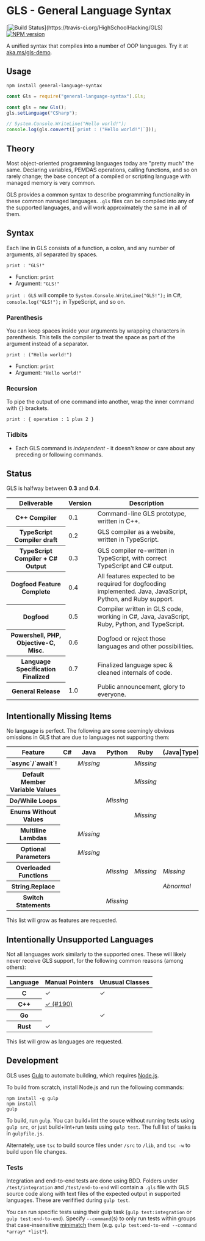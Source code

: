 # GLS - General Language Syntax

[![Build Status](https://travis-ci.org/HighSchoolHacking/GLS.svg?)](https://travis-ci.org/HighSchoolHacking/GLS)
[![NPM version](https://badge.fury.io/js/general-language-syntax.svg)](http://badge.fury.io/js/general-language-syntax)

A unified syntax that compiles into a number of OOP languages.
Try it at [aka.ms/gls-demo](https://aka.ms/gls-demo).


## Usage

`npm install general-language-syntax`

```javascript
const Gls = require("general-language-syntax").Gls;

const gls = new Gls();
gls.setLanguage("CSharp");

// System.Console.WriteLine("Hello world!");
console.log(gls.convert([`print : ("Hello world!")`]));
```


## Theory

Most object-oriented programming languages today are "pretty much" the same. Declaring variables, PEMDAS operations, calling functions, and so on rarely change; the base concept of a compiled or scripting language with managed memory is very common.

GLS provides a common syntax to describe programming functionality in these common managed languages. `.gls` files can be compiled into any of the supported languages, and will work approximately the same in all of them.


## Syntax

Each line in GLS consists of a function, a colon, and any number of arguments, all separated by spaces.

```gls
print : "GLS!"
```

* Function: `print`
* Argument: `"GLS!"`

`print : GLS` will compile to `System.Console.WriteLine("GLS!");` in C#, `console.log("GLS!");` in TypeScript, and so on.

### Parenthesis

You can keep spaces inside your arguments by wrapping characters in parenthesis. This tells the compiler to treat the space as part of the argument instead of a separator.

```gls
print : ("Hello world!")
```

* Function: `print`
* Argument: `"Hello world!"`

### Recursion

To pipe the output of one command into another, wrap the inner command with `{}` brackets.

```gls
print : { operation : 1 plus 2 }
```

### Tidbits

* Each GLS command is *independent* - it doesn't know or care about any preceding or following commands.


## Status

GLS is halfway between **0.3** and **0.4**.

<table>
    <thead>
        <th>Deliverable</th>
        <th>Version</th>
        <th>Description</th>
    </thead>
    <tbody>
        <tr>
            <th>C++ Compiler</th>
            <td>0.1</td>
            <td>Command-line GLS prototype, written in C++.</td>
        </tr>
        <tr>
            <th>TypeScript Compiler draft</th>
            <td>0.2</td>
            <td>GLS compiler as a website, written in TypeScript.</td>
        </tr>
        <tr>
            <th>TypeScript Compiler + C# Output</th>
            <td>0.3</td>
            <td>GLS compiler re-written in TypeScript, with correct TypeScript and C# output.</td>
        </tr>
        <tr>
            <th>Dogfood Feature Complete</th>
            <td>0.4</td>
            <td>All features expected to be required for dogfooding implemented. Java, JavaScript, Python, and Ruby support.</td>
        </tr>
        <tr>
            <th>Dogfood</th>
            <td>0.5</td>
            <td>Compiler written in GLS code, working in C#, Java, JavaScript, Ruby, Python, and TypeScript.</td>
        </tr>
        <tr>
            <th>Powershell, PHP, Objective-C, Misc.</th>
            <td>0.6</td>
            <td>Dogfood or reject those languages and other possibilities.</td>
        </tr>
        <tr>
            <th>Language Specification Finalized</th>
            <td>0.7</td>
            <td>Finalized language spec &amp; cleaned internals of code.</td>
        </tr>
        <tr>
            <th>General Release</th>
            <td>1.0</td>
            <td>Public announcement, glory to everyone.</td>
        </tr>
    </tbody>
</table>

## Intentionally Missing Items

No language is perfect. The following are some seemingly obvious omissions in GLS that are due to languages not supporting them:

<table>
    <thead>
        <th>Feature</th>
        <th>C#</th>
        <th>Java</th>
        <th>Python</th>
        <th>Ruby</th>
        <th>(Java|Type)Script</th>
    </thead>
    <tbody>
        <tr>
            <th>`async`/`await`!</th>
            <td></td>
            <td><em>Missing</em></td>
            <td></td>
            <td><em>Missing</em></td>
            <td></td>
        </tr>
        <tr>
            <th>Default Member Variable Values</th>
            <td></td>
            <td></td>
            <td></td>
            <td><em>Missing</em></td>
            <td></td>
        </tr>
        <tr>
            <th>Do/While Loops</th>
            <td></td>
            <td></td>
            <td><em>Missing</em></td>
            <td></td>
            <td></td>
        </tr>
        <tr>
            <th>Enums Without Values</th>
            <td></td>
            <td></td>
            <td></td>
            <td><em>Missing</em></td>
            <td></td>
        </tr>
        <tr>
            <th>Multiline Lambdas</th>
            <td></td>
            <td><em>Missing</em></td>
            <td></td>
            <td></td>
            <td></td>
        </tr>
        <tr>
            <th>Optional Parameters</th>
            <td></td>
            <td><em>Missing</em></td>
            <td></td>
            <td></td>
            <td></td>
        </tr>
        <tr>
            <th>Overloaded Functions</th>
            <td></td>
            <td></td>
            <td><em>Missing</em></td>
            <td><em>Missing</em></td>
            <td><em>Missing</em></td>
        </tr>
        <tr>
            <th>String.Replace</th>
            <td></td>
            <td></td>
            <td></td>
            <td></td>
            <td><em>Abnormal</em></td>
        </tr>
        <tr>
            <th>Switch Statements</th>
            <td></td>
            <td></td>
            <td><em>Missing</em></td>
            <td></td>
            <td></td>
        </tr>
    </tbody>
</table>

This list will grow as features are requested.


## Intentionally Unsupported Languages

Not all languages work similarly to the supported ones. These will likely never receive GLS support, for the following common reasons (among others):

<table>
    <thead>
        <th>Language</th>
        <th>Manual Pointers</th>
        <th>Unusual Classes</th>
    </thead>
    <tbody>
        <tr>
            <th>C</th>
            <td>✓</td>
            <td>✓</td>
        </tr>
        <tr>
            <th>C++</th>
            <td><a href="https://github.com/HighSchoolHacking/GLS/issues/190">✓ (#190)</a></td>
            <td></td>
        </tr>
        <tr>
            <th>Go</th>
            <td></td>
            <td>✓</td>
        </tr>
        <tr>
            <th>Rust</th>
            <td>✓</td>
            <td></td>
        </tr>
    </tbody>
</table>

This list will grow as languages are requested.


## Development

GLS uses [Gulp](http://gulpjs.com/) to automate building, which requires [Node.js](http://node.js.org).

To build from scratch, install Node.js and run the following commands:

```
npm install -g gulp
npm install
gulp
```

To build, run `gulp`.
You can build+lint the souce without running tests using `gulp src`, or just build+lint+run tests using `gulp test`.
The full list of tasks is in `gulpfile.js`.

Alternately, use `tsc` to build source files under `/src` to `/lib`, and `tsc -w` to build upon file changes.

### Tests

Integration and end-to-end tests are done using BDD.
Folders under `/test/integration` and `/test/end-to-end` will contain a `.gls` file with GLS source code along with text files of the expected output in supported languages.
These are verifified during `gulp test`.

You can run specific tests using their gulp task (`gulp test:integration` or `gulp test:end-to-end`).
Specify `--command`(s) to only run tests within groups that case-insensitive [minimatch](https://www.npmjs.com/package/minimatch) them (e.g. `gulp test:end-to-end --command *array* *list*`).
